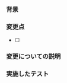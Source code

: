 ### 背景
<!-- このPRが発生した背景情報 -->

### 変更点
- [ ] 

### 変更についての説明
<!-- コードにコメントできるものはその方法で -->

### 実施したテスト

